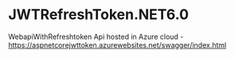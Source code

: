 # JWTRefreshToken.NET6.0
WebapiWithRefreshtoken 
Api hosted in Azure cloud -https://aspnetcorejwttoken.azurewebsites.net/swagger/index.html
